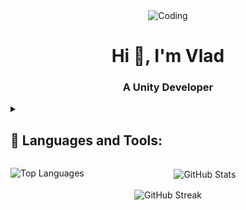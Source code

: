 <div style="text-align: center;">
  <img alt="Coding" width="1300" height="70%" src="https://i.gifer.com/290F.gif">
</div>
<div>
<h1 align="center">Hi 👋, I'm Vlad</h1> <h3 align="center">A Unity Developer</h3> <p align="center"> </p> <p align="center">
  
  <details close> 
<summary><h2>📘 Languages and Tools:</h2></summary>

 <p align="left">
    <p align="left"> <a href="https://www.cprogramming.com/" target="_blank" rel="noreferrer"> 
    <img src="https://raw.githubusercontent.com/devicons/devicon/master/icons/unity/unity-original.svg" alt="Unity" width="40" height="40"/> </a><img src="https://raw.githubusercontent.com/devicons/devicon/ca28c779441053191ff11710fe24a9e6c23690d6/icons/csharp/csharp-original.svg" alt="C#" width="40" height="40"/> </a><img src="https://raw.githubusercontent.com/devicons/devicon/ca28c779441053191ff11710fe24a9e6c23690d6/icons/visualstudio/visualstudio-original.svg" alt="visualstudio" width="40" height="40"/> </a><img src="https://raw.githubusercontent.com/devicons/devicon/ca28c779441053191ff11710fe24a9e6c23690d6/icons/git/git-original.svg" alt="git" width="40" height="40"/> </a>
    </p>
    </details>
    
<p align="left"> <img align="left" src="https://github-readme-stats.vercel.app/api/top-langs?username=coutfantaendl&show_icons=true&locale=en&layout=compact&theme=radical" alt="Top Languages" /> </p><p align="center"> <img align="center" src="https://github-readme-stats.vercel.app/api?username=coutfantaendl&show_icons=true&locale=en&theme=radical" alt="GitHub Stats" /> </p> 
<p align="center"> <img align="center" src="https://github-readme-streak-stats.herokuapp.com/?user=coutfantaendl&theme=radical" alt="GitHub Streak" /> </p>
